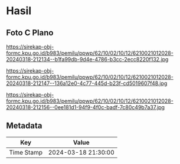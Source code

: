 # Hasil

## Foto C Plano

https://sirekap-obj-formc.kpu.go.id/b983/pemilu/ppwp/62/10/02/10/12/6210021012028-20240318-212134--b1fa99db-9d4e-4786-b3cc-2ecc8220f132.jpg

https://sirekap-obj-formc.kpu.go.id/b983/pemilu/ppwp/62/10/02/10/12/6210021012028-20240318-212147--136a12e0-4c77-445d-b23f-cd5019607f48.jpg

https://sirekap-obj-formc.kpu.go.id/b983/pemilu/ppwp/62/10/02/10/12/6210021012028-20240318-212156--0ee181d1-94f9-4f0c-badf-7c80c49b7a37.jpg


## Metadata

| Key        | Value               |
| ---------- | ------------------- |
| Time Stamp | 2024-03-18 21:30:00 |




